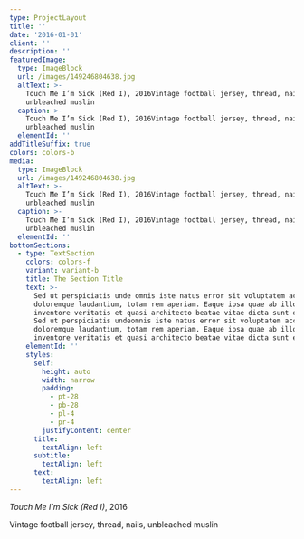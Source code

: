 ```yaml
---
type: ProjectLayout
title: ''
date: '2016-01-01'
client: ''
description: ''
featuredImage:
  type: ImageBlock
  url: /images/149246804638.jpg
  altText: >-
    Touch Me I’m Sick (Red I), 2016Vintage football jersey, thread, nails,
    unbleached muslin
  caption: >-
    Touch Me I’m Sick (Red I), 2016Vintage football jersey, thread, nails,
    unbleached muslin
  elementId: ''
addTitleSuffix: true
colors: colors-b
media:
  type: ImageBlock
  url: /images/149246804638.jpg
  altText: >-
    Touch Me I’m Sick (Red I), 2016Vintage football jersey, thread, nails,
    unbleached muslin
  caption: >-
    Touch Me I’m Sick (Red I), 2016Vintage football jersey, thread, nails,
    unbleached muslin
  elementId: ''
bottomSections:
  - type: TextSection
    colors: colors-f
    variant: variant-b
    title: The Section Title
    text: >-
      Sed ut perspiciatis unde omnis iste natus error sit voluptatem accusantium
      doloremque laudantium, totam rem aperiam. Eaque ipsa quae ab illo
      inventore veritatis et quasi architecto beatae vitae dicta sunt explicabo.
      Sed ut perspiciatis undeomnis iste natus error sit voluptatem accusantium
      doloremque laudantium, totam rem aperiam. Eaque ipsa quae ab illo
      inventore veritatis et quasi architecto beatae vitae dicta sunt explicabo.
    elementId: ''
    styles:
      self:
        height: auto
        width: narrow
        padding:
          - pt-28
          - pb-28
          - pl-4
          - pr-4
        justifyContent: center
      title:
        textAlign: left
      subtitle:
        textAlign: left
      text:
        textAlign: left
---
```

*Touch Me I’m Sick (Red I)*, 2016

Vintage football jersey, thread, nails, unbleached muslin
